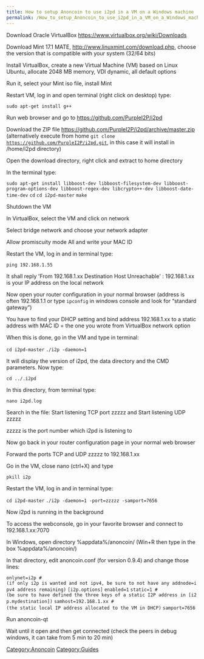 ```yaml
---
title: How to setup Anoncoin to use i2pd in a VM on a Windows machine
permalink: /How_to_setup_Anoncoin_to_use_i2pd_in_a_VM_on_a_Windows_machine/
---
```


Download Oracle VirtualBox <https://www.virtualbox.org/wiki/Downloads>

Download Mint 17.1 MATE, <http://www.linuxmint.com/download.php>, choose the version that is compatible with your system (32/64 bits)

Install VirtualBox, create a new Virtual Machine (VM) based on Linux Ubuntu, allocate 2048 MB memory, VDI dynamic, all default options

Run it, select your Mint iso file, install Mint

Restart VM, log in and open terminal (right click on desktop) type:

`sudo apt-get install g++`

Run web browser and go to <https://github.com/PurpleI2P/i2pd>

Download the ZIP file <https://github.com/PurpleI2P/i2pd/archive/master.zip> (alternatively execute from home `git clone `[`https://github.com/PurpleI2P/i2pd.git`](https://github.com/PurpleI2P/i2pd.git), in this case it will install in /home/i2pd directory)

Open the download directory, right click and extract to home directory

In the terminal type:

`sudo apt-get install libboost-dev libboost-filesystem-dev libboost-program-options-dev libboost-regex-dev libcrypto++-dev libboost-date-time-dev`
`cd`
`cd i2pd-master`
`make`

Shutdown the VM

In VirtualBox, select the VM and click on network

Select bridge network and choose your network adapter

Allow promiscuity mode All and write your MAC ID

Restart the VM, log in and in terminal type:

`ping 192.168.1.55`

It shall reply 'From 192.168.1.xx Destination Host Unreachable' : 192.168.1.xx is your IP address on the local network

Now open your router configuration in your normal browser (address is often 192.168.1.1 or type `ipconfig` in windows console and look for “standard gateway”)

You have to find your DHCP setting and bind address 192.168.1.xx to a static address with MAC ID = the one you wrote from VirtualBox network option

When this is done, go in the VM and type in terminal:

`cd i2pd-master`
`./i2p -daemon=1`

It will display the version of i2pd, the data directory and the CMD parameters. Now type:

`cd ../.i2pd `

In this directory, from terminal type:

`nano i2pd.log`

Search in the file: Start listening TCP port zzzzz and Start listening UDP zzzzz

zzzzz is the port number which i2pd is listening to

Now go back in your router configuration page in your normal web browser

Forward the ports TCP and UDP zzzzz to 192.168.1.xx

Go in the VM, close nano (ctrl+X) and type

`pkill i2p`

Restart the VM, log in and in terminal type:

`cd i2pd-master`
`./i2p -daemon=1 -port=zzzzz -samport=7656`

Now i2pd is running in the background

To access the webconsole, go in your favorite browser and connect to 192.168.1.xx:7070

In Windows, open directory %appdata%/anoncoin/ (Win+R then type in the box %appdata%/anoncoin/)

In that directory, edit anoncoin.conf (for version 0.9.4) and change those lines:

`onlynet=i2p #(if only i2p is wanted and not ipv4, be sure to not have any addnode=ipv4 address remaining)`
`[i2p.options]`
`enabled=1`
`static=1 #(be sure to have defined the three keys of a static I2P address in [i2p.mydestination])`
`samhost=192.168.1.xx #(the static local IP address allocated to the VM in DHCP)`
`samport=7656`

Run anoncoin-qt

Wait until it open and then get connected (check the peers in debug windows, it can take from 5 min to 20 min)

[Category:Anoncoin](/Category:Anoncoin "wikilink") [Category:Guides](/Category:Guides "wikilink")